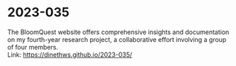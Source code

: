 # 2023-035
The BloomQuest website offers comprehensive insights and documentation on my fourth-year research project, a collaborative effort involving a group of four members. <br />
Link: https://dinethws.github.io/2023-035/
